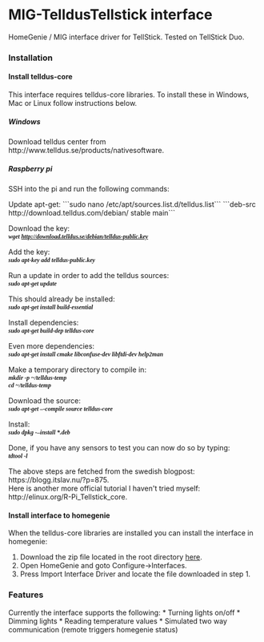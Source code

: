 <style>
.code {
    font: italic bold 12px Georgia, serif;
    display: inline;
}
    .code:before {
         content:"\A"; white-space:pre;
    }
</style>
# MIG-TelldusTellstick interface
HomeGenie / MIG interface driver for TellStick. Tested on TellStick Duo.

<div id="installation">
<h3>Installation</h3>
<h4>Install telldus-core</h4>
This interface requires telldus-core libraries. To install these in Windows, Mac or Linux follow instructions below.
<h5>Windows</h5>
<p>
Download telldus center from http://www.telldus.se/products/nativesoftware.
</p>
<h5>Raspberry pi</h5>
SSH into the pi and run the following commands:
    <p>
Update apt-get:
```sudo nano /etc/apt/sources.list.d/telldus.list```
```deb-src http://download.telldus.com/debian/ stable main```
<p/>
        <p>
            
Download the key:<span class="code">wget http://download.telldus.se/debian/telldus-public.key 
            </span>
        </p>
        <p>
            Add the key: <span class="code">sudo apt-key add telldus-public.key </span>
        </p>
        <p>
            Run a update in order to add the telldus sources: <span class="code">sudo apt-get update </span>
        </p>
        <p>
            This should already be installed: <span class="code">sudo apt-get install build-essential </span>
        </p>
        <p>
            Install dependencies: <span class="code">sudo apt-get build-dep telldus-core </code>
        </p>
        <p>
            Even more dependencies: <span class="code">sudo apt-get install cmake libconfuse-dev libftdi-dev help2man </span>
        </p>
        <p>
            Make a temporary directory to compile in: <span class="code">mkdir -p ~/telldus-temp </span>
            <span class="code">cd ~/telldus-temp</span>
        </p>
        <p>
            Download the source: <span class="code">sudo apt-get –-compile source telldus-core </span>
        </p>
        <p>
            Install: <span class="code">sudo dpkg -–install *.deb </span>
        </p>
        <p>
            Done, if you have any sensors to test you can now do so by typing: <span class="code">tdtool -l </span>
            </p>
  <p>          
The above steps are fetched from the swedish blogpost: https://blogg.itslav.nu/?p=875. <br /> Here is another more official tutorial I haven't tried myself: http://elinux.org/R-Pi_Tellstick_core.
        </p>
</div>

<h4>Install interface to homegenie</h4>
When the telldus-core libraries are installed you can install the interface in homegenie: <br />
<ol>
<li>Download the zip file located in the root directory <a href="https://github.com/swaner/HomeGenieTelldusInterface/raw/master/Tellstick_0_9.zip">here</a>.</li>
<li>Open HomeGenie and goto Configure->Interfaces.</li>
<li>Press Import Interface Driver and locate the file downloaded in step 1.</li>
</ol>

<h3>Features</h3>
Currently the interface supports the following:
* Turning lights on/off
* Dimming lights
* Reading temperature values
* Simulated two way communication (remote triggers homegenie status)
